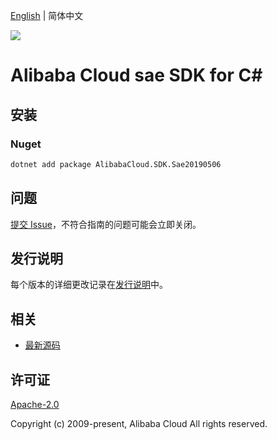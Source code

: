 [English](README.md) | 简体中文

![](https://aliyunsdk-pages.alicdn.com/icons/AlibabaCloud.svg)

# Alibaba Cloud sae SDK for C#

## 安装

### Nuget

```bash
dotnet add package AlibabaCloud.SDK.Sae20190506
```

## 问题

[提交 Issue](https://github.com/aliyun/alibabacloud-csharp-sdk/issues/new)，不符合指南的问题可能会立即关闭。

## 发行说明

每个版本的详细更改记录在[发行说明](./ChangeLog.md)中。

## 相关

* [最新源码](https://github.com/aliyun/alibabacloud-csharp-sdk/)

## 许可证

[Apache-2.0](http://www.apache.org/licenses/LICENSE-2.0)

Copyright (c) 2009-present, Alibaba Cloud All rights reserved.
